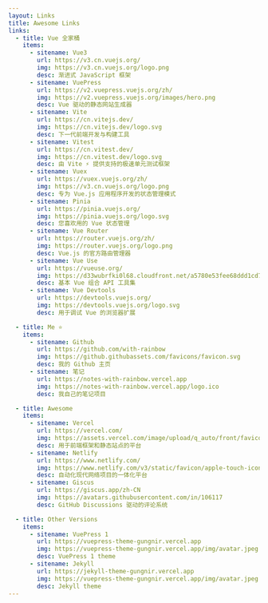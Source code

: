 ```yaml
---
layout: Links
title: Awesome Links
links:
  - title: Vue 全家桶
    items:
      - sitename: Vue3
        url: https://v3.cn.vuejs.org/
        img: https://v3.cn.vuejs.org/logo.png
        desc: 渐进式 JavaScript 框架
      - sitename: VuePress
        url: https://v2.vuepress.vuejs.org/zh/
        img: https://v2.vuepress.vuejs.org/images/hero.png
        desc: Vue 驱动的静态网站生成器
      - sitename: Vite
        url: https://cn.vitejs.dev/
        img: https://cn.vitejs.dev/logo.svg
        desc: 下一代前端开发与构建工具
      - sitename: Vitest
        url: https://cn.vitest.dev/
        img: https://cn.vitest.dev/logo.svg
        desc: 由 Vite ⚡️ 提供支持的极速单元测试框架
      - sitename: Vuex
        url: https://vuex.vuejs.org/zh/
        img: https://v3.cn.vuejs.org/logo.png
        desc: 专为 Vue.js 应用程序开发的状态管理模式
      - sitename: Pinia
        url: https://pinia.vuejs.org/
        img: https://pinia.vuejs.org/logo.svg
        desc: 您喜欢用的 Vue 状态管理
      - sitename: Vue Router
        url: https://router.vuejs.org/zh/
        img: https://router.vuejs.org/logo.png
        desc: Vue.js 的官方路由管理器
      - sitename: Vue Use
        url: https://vueuse.org/
        img: https://d33wubrfki0l68.cloudfront.net/a5780e53fee68ddd1cd73a00484151d2d052cb4d/b7469/logo-vertical.png
        desc: 基本 Vue 组合 API 工具集
      - sitename: Vue Devtools
        url: https://devtools.vuejs.org/
        img: https://devtools.vuejs.org/logo.svg
        desc: 用于调试 Vue 的浏览器扩展

  - title: Me ⭐️
    items:
      - sitename: Github
        url: https://github.com/with-rainbow
        img: https://github.githubassets.com/favicons/favicon.svg
        desc: 我的 Github 主页
      - sitename: 笔记
        url: https://notes-with-rainbow.vercel.app
        img: https://notes-with-rainbow.vercel.app/logo.ico
        desc: 我自己的笔记项目

  - title: Awesome
    items:
      - sitename: Vercel
        url: https://vercel.com/
        img: https://assets.vercel.com/image/upload/q_auto/front/favicon/vercel/favicon.ico
        desc: 用于前端框架和静态站点的平台
      - sitename: Netlify
        url: https://www.netlify.com/
        img: https://www.netlify.com/v3/static/favicon/apple-touch-icon.png
        desc: 自动化现代网络项目的一体化平台
      - sitename: Giscus
        url: https://giscus.app/zh-CN
        img: https://avatars.githubusercontent.com/in/106117
        desc: GitHub Discussions 驱动的评论系统

  - title: Other Versions
    items:
      - sitename: VuePress 1
        url: https://vuepress-theme-gungnir.vercel.app
        img: https://vuepress-theme-gungnir.vercel.app/img/avatar.jpeg
        desc: VuePress 1 theme
      - sitename: Jekyll
        url: https://jekyll-theme-gungnir.vercel.app
        img: https://vuepress-theme-gungnir.vercel.app/img/avatar.jpeg
        desc: Jekyll theme
---
```

